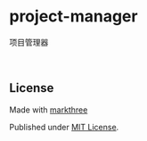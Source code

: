 # project-manager

项目管理器

<br />

## License

Made with [markthree](https://github.com/markthree)

Published under [MIT License](./LICENSE).
